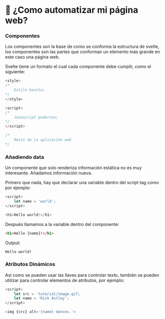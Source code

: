 # :postbox: ¿Como automatizar mi página web?

### Componentes
Los componentes son la base de como se conforma la estructura de svelte, los componentes son las partes que conforman un elemento más grande en este caso una página web.

Svelte tiene un formato el cual cada componente debe cumplir, como el siguiente:
```javascript
<style>
/*
    Estilo bonito;
*/
</style>

<script>
/*
    Javascript poderoso;
*/
</script>

/*
    Resto de la aplicación web
*/
```

### Añadiendo data
Un componente que solo renderiza información estática no es muy interesante. Añadamos información nueva.

Primero que nada, hay que declarar una variable dentro del script tag como por ejemplo:
```javascript
<script>
    let name = 'world';
</script>

<h1>Hello world!</h1>
```
Después llamamos a la variable dentro del componente:
```html
<h1>Hello {name}!</h1>
```
Output:
```html
Hello world!
```

### Atributos Dinámicos  
Así como se pueden usar las llaves para controlar texto, también se pueden utilizar para controlar elementos de atributos, por ejemplo:

```javascript
<script>
    let src = 'tutorial/image.gif;
    let name = 'Rick Astley';
</script>

<img {src} alt='{name} dances.'>
```
